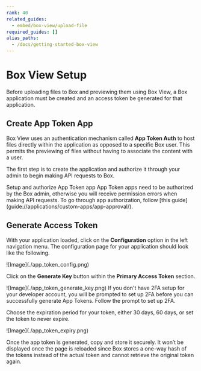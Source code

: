 ```yaml
---
rank: 40
related_guides:
  - embed/box-view/upload-file
required_guides: []
alias_paths:
  - /docs/getting-started-box-view
---
```


# Box View Setup

Before uploading files to Box and previewing them using Box View, a Box
application must be created and an access token be generated for that
application.

## Create App Token App

Box View uses an authentication mechanism called **App Token Auth** to host
files directly within the application as opposed to a specific Box user. This
permits the previewing of files without having to associate the content with a
user.

The first step is to create the application and authorize it through your admin
to begin making API requests to Box.

<CTA to='guide://applications/custom-apps/app-token-setup/'>
  Setup and authorize App Token app
</CTA>

<Message type='warning'>
  App Token apps need to be authorized by the Box admin, otherwise you will
  receive permission errors when making API requests. To go through app
  authorization, follow [this guide](guide://applications/custom-apps/app-approval/).
</Message>

## Generate Access Token

With your application loaded, click on the **Configuration** option in the left
navigation menu. The configuration page for your application should look like
the following.

<ImageFrame border center shadow width='200'>
  ![Image](./app_token_config.png)
</ImageFrame>

Click on the **Generate Key** button within the **Primary Access Token**
section.

<ImageFrame border center shadow width='200'>
  ![Image](./app_token_generate_key.png)
</ImageFrame>

<Message type='notice'>
  If you don't have 2FA setup for your developer account, you will be prompted
  to set up 2FA before you can successfully generate App Tokens. Follow the
  prompt to set up 2FA.
</Message>

Choose the expiration period for your token, either 30 days, 60 days, or set the
token to never expire.

<ImageFrame border center shadow width='200'>
  ![Image](./app_token_expiry.png)
</ImageFrame>

Once the app token is generated, copy and store it securely. It won’t be
displayed once the page is reloaded since Box stores a one-way hash of the
tokens instead of the actual token and cannot retrieve the original token again.
